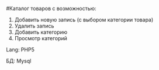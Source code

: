 #Каталог товаров с возможностью:

1. Добавить новую запись (с выбором категории товара)
2. Удалить запись
3. Добавить категорию
4. Просмотр категорий

Lang: PHP5

БД: Mysql

